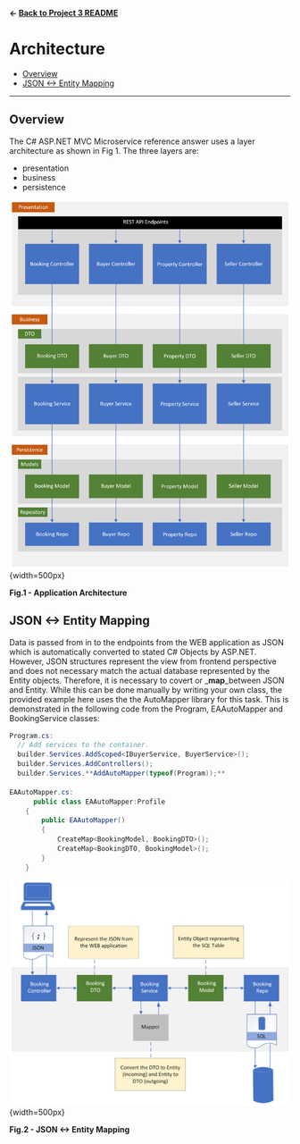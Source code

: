 **&larr; [Back to Project 3 README](../README.md)**
# Architecture

<!-- TOC -->
  * [Overview](#overview)
  * [JSON <-> Entity Mapping](#json-<->-entity-mapping)
<!-- TOC -->
---
## Overview

The C# ASP.NET MVC Microservice reference answer uses a layer architecture as shown in Fig 1.  The three layers are:
- presentation
- business
- persistence

![](./images/ASP.NET_MVC_Layers.png){width=500px}
<figcaption><b>Fig.1 - Application Architecture </b></figcaption>

## JSON <-> Entity Mapping
Data is passed from in to the endpoints from the WEB application as JSON which is automatically converted to stated C# Objects by ASP.NET.  However, JSON structures represent the view from frontend perspective and does not necessary match the actual database represented by the Entity objects.  Therefore, it is necessary to covert or _**map**_between JSON and Entity.  While this can be done manually by writing your own class, the provided example here uses the the AutoMapper library for this task.  This is demonstrated in the following code from the Program, EAAutoMapper and BookingService classes:

```C#
Program.cs:
  // Add services to the container.
  builder.Services.AddScoped<IBuyerService, BuyerService>();
  builder.Services.AddControllers();
  builder.Services.**AddAutoMapper(typeof(Program));**

EAAutoMapper.cs:
      public class EAAutoMapper:Profile
    {
        public EAAutoMapper()
        {
            CreateMap<BookingModel, BookingDTO>();
            CreateMap<BookingDTO, BookingModel>();
        }
    }
```
![](./images/Mapping.png){width=500px}
<figcaption><b>Fig.2 - JSON <-> Entity Mapping </b></figcaption>


